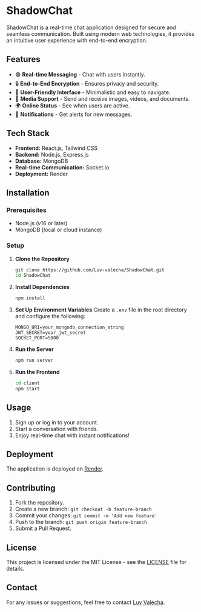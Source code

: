# ShadowChat

ShadowChat is a real-time chat application designed for secure and seamless communication. Built using modern web technologies, it provides an intuitive user experience with end-to-end encryption.

## Features

- 🟢 **Real-time Messaging** - Chat with users instantly.
- 🔒 **End-to-End Encryption** - Ensures privacy and security.
- 🎨 **User-Friendly Interface** - Minimalistic and easy to navigate.
- 📂 **Media Support** - Send and receive images, videos, and documents.
- 🌍 **Online Status** - See when users are active.
- 🔔 **Notifications** - Get alerts for new messages.

## Tech Stack

- **Frontend:** React.js, Tailwind CSS
- **Backend:** Node.js, Express.js
- **Database:** MongoDB
- **Real-time Communication:** Socket.io
- **Deployment:** Render

## Installation

### Prerequisites
- Node.js (v16 or later)
- MongoDB (local or cloud instance)

### Setup

1. **Clone the Repository**
   ```sh
   git clone https://github.com/Luv-valecha/ShadowChat.git
   cd ShadowChat
   ```

2. **Install Dependencies**
   ```sh
   npm install
   ```

3. **Set Up Environment Variables**
   Create a `.env` file in the root directory and configure the following:
   ```env
   MONGO_URI=your_mongodb_connection_string
   JWT_SECRET=your_jwt_secret
   SOCKET_PORT=5000
   ```

4. **Run the Server**
   ```sh
   npm run server
   ```

5. **Run the Frontend**
   ```sh
   cd client
   npm start
   ```

## Usage

1. Sign up or log in to your account.
2. Start a conversation with friends.
3. Enjoy real-time chat with instant notifications!

## Deployment

The application is deployed on [Render](https://shadowchat-iupa.onrender.com/).

## Contributing

1. Fork the repository.
2. Create a new branch: `git checkout -b feature-branch`
3. Commit your changes: `git commit -m 'Add new feature'`
4. Push to the branch: `git push origin feature-branch`
5. Submit a Pull Request.

## License

This project is licensed under the MIT License - see the [LICENSE](LICENSE) file for details.

## Contact

For any issues or suggestions, feel free to contact [Luv Valecha](https://github.com/Luv-valecha).
